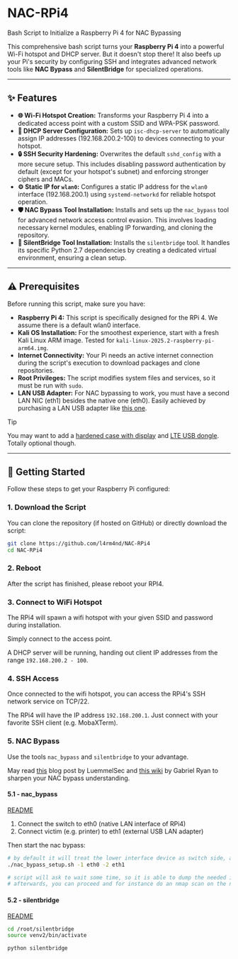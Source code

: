 # NAC-RPi4
Bash Script to Initialize a Raspberry Pi 4 for NAC Bypassing

This comprehensive bash script turns your **Raspberry Pi 4** into a powerful Wi-Fi hotspot and DHCP server. But it doesn't stop there! It also beefs up your Pi's security by configuring SSH and integrates advanced network tools like **NAC Bypass** and **SilentBridge** for specialized operations.

---

## ✨ Features

* **🌐 Wi-Fi Hotspot Creation:** Transforms your Raspberry Pi 4 into a dedicated access point with a custom SSID and WPA-PSK password.
* **📡 DHCP Server Configuration:** Sets up `isc-dhcp-server` to automatically assign IP addresses (192.168.200.2-100) to devices connecting to your hotspot.
* **🔒 SSH Security Hardening:** Overwrites the default `sshd_config` with a more secure setup. This includes disabling password authentication by default (except for your hotspot's subnet) and enforcing stronger ciphers and MACs.
* **⚙️ Static IP for `wlan0`:** Configures a static IP address for the `wlan0` interface (192.168.200.1) using `systemd-networkd` for reliable hotspot operation.
* **🛡️ NAC Bypass Tool Installation:** Installs and sets up the `nac_bypass` tool for advanced network access control evasion. This involves loading necessary kernel modules, enabling IP forwarding, and cloning the repository.
* **👻 SilentBridge Tool Installation:** Installs the `silentbridge` tool. It handles its specific Python 2.7 dependencies by creating a dedicated virtual environment, ensuring a clean setup.

---

## ⚠️ Prerequisites

Before running this script, make sure you have:

* **Raspberry Pi 4:** This script is specifically designed for the RPi 4. We assume there is a default wlan0 interface.
* **Kali OS Installation:** For the smoothest experience, start with a fresh Kali Linux ARM image. Tested for `kali-linux-2025.2-raspberry-pi-arm64.img`.
* **Internet Connectivity:** Your Pi needs an active internet connection during the script's execution to download packages and clone repositories.
* **Root Privileges:** The script modifies system files and services, so it must be run with `sudo`.
* **LAN USB Adapter:** For NAC bypassing to work, you must have a second LAN NIC (eth1) besides the native one (eth0). Easily achieved by purchasing a LAN USB adapter like [this one](https://amzn.eu/d/eYJzfUH).

> [!TIP]
> You may want to add a [hardened case with display](https://amzn.eu/d/90DKels) and [LTE USB dongle](https://amzn.eu/d/5NSOiOt). Totally optional though.

---

## 🚀 Getting Started

Follow these steps to get your Raspberry Pi configured:

### 1. Download the Script

You can clone the repository (if hosted on GitHub) or directly download the script:

```bash
git clone https://github.com/l4rm4nd/NAC-RPi4
cd NAC-RPi4
```

### 2. Reboot

After the script has finished, please reboot your RPI4.

### 3. Connect to WiFi Hotspot

The RPi4 will spawn a wifi hotspot with your given SSID and password during installation.

Simply connect to the access point.

A DHCP server will be running, handing out client IP addresses from the range `192.168.200.2 - 100`.

### 4. SSH Access

Once connected to the wifi hotspot, you can access the RPi4's SSH network service on TCP/22.

The RPi4 will have the IP address `192.168.200.1`. Just connect with your favorite SSH client (e.g. MobaXTerm).

### 5. NAC Bypass

Use the tools `nac_bypass` and `silentbridge` to your advantage.

May read [this](https://luemmelsec.github.io/I-got-99-problems-but-my-NAC-aint-one/) blog post by LuemmelSec and [this wiki](https://github.com/s0lst1c3/silentbridge/wiki) by Gabriel Ryan to sharpen your NAC bypass understanding.

#### 5.1 - nac_bypass

[README](https://github.com/scipag/nac_bypass)

1. Connect the switch to eth0 (native LAN interface of RPi4)
2. Connect victim (e.g. printer) to eth1 (external USB LAN adapter)

Then start the nac bypass:

````bash
# by default it will treat the lower interface device as switch side, and the next one as victim
./nac_bypass_setup.sh -1 eth0 -2 eth1

# script will ask to wait some time, so it is able to dump the needed info from the network traffic
# afterwards, you can proceed and for instance do an nmap scan on the network
````

#### 5.2 - silentbridge

[README](https://github.com/s0lst1c3/silentbridge/wiki)

````bash
cd /root/silentbridge
source venv2/bin/activate

python silentbridge
````
